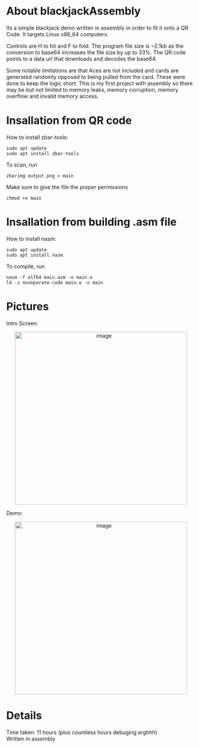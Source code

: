# About blackjackAssembly

Its a simple blackjack demo written in assembly in order to fit it onto a QR Code. It targets Linux x86_64 computers.  

Controls are H to hit and F to fold. The program file size is ~2.1kb as the conversion to base64 increases the file size by up to 33%. The QR code points to a data url that downloads and decodes the base64. 

Some notable limitations are that Aces are not included and cards are generated randomly opposed to being pulled from the card. These were done to keep the logic short. This is my first project with assembly so there may be but not limited to memory leaks, memory corruption, memory overflow and invalid memory access. 

# Insallation from QR code

How to install zbar-tools:
```
sudo apt update
sudo apt install zbar-tools
```

To scan, run
```
zbarimg output.png > main
```
Make sure to give the file the proper permissions
```
chmod +x main
```


# Insallation from building .asm file

How to install nasm:
```
sudo apt update
sudo apt install nasm
```

To compile, run
```
nasm -f elf64 main.asm -o main.o
ld -z noseparate-code main.o -o main
```

# Pictures
Intro Screen:
<p align="center"><img width="458" alt="image" src="https://github.com/user-attachments/assets/3640dac1-7077-435d-8ce2-44670b274bf3" /></p>

Demo:
<p align="center"><img width="458" alt="image" src="https://github.com/user-attachments/assets/f772626f-6ffb-462b-8b14-f0657b7c3f8e" /></p>

# Details
Time taken: 11 hours (plus countless hours debuging arghhh)<br>
Written in assembly <br>
